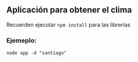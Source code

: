 ## Aplicación para obtener el clima

Recuerden ejecutar ```npm install``` para las librerías

### Ejemeplo:
```
node app -d "santiago"
```
